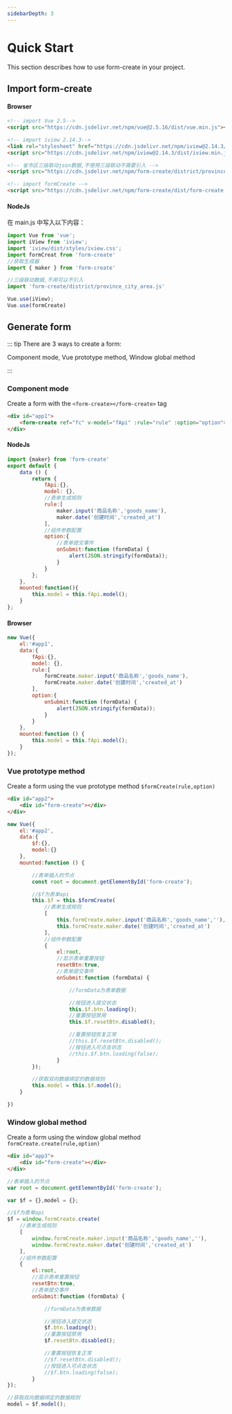 ```yaml
---
sidebarDepth: 3
---
```




# Quick Start

This section describes how to use form-create in your project.

## Import form-create

#### Browser

```markdown
<!-- import Vue 2.5-->
<script src="https://cdn.jsdelivr.net/npm/vue@2.5.16/dist/vue.min.js"></script>

<!-- import iview 2.14.3-->
<link rel="stylesheet" href="https://cdn.jsdelivr.net/npm/iview@2.14.3/dist/styles/iview.css">
<script src="https://cdn.jsdelivr.net/npm/iview@2.14.3/dist/iview.min.js"></script>

<!-- 省市区三级联动json数据,不使用三级联动不需要引入 -->
<script src="https://cdn.jsdelivr.net/npm/form-create/district/province_city_area.js"></script>

<!-- import formCreate -->
<script src="https://cdn.jsdelivr.net/npm/form-create/dist/form-create.min.js"></script>
```

#### NodeJs

在 main.js 中写入以下内容：

```js
import Vue from 'vue';
import iView from 'iview';
import 'iview/dist/styles/iview.css';
import formCreat from 'form-create'
//获取生成器
import { maker } from 'form-create'

//三级联动数据,不用可以不引入
import 'form-create/district/province_city_area.js'

Vue.use(iView);
Vue.use(formCreate)
```

## Generate form

::: tip There are 3 ways to create a form:

 Component mode, Vue prototype method, Window global method

::: 

### Component mode

Create a form with the `<form-create></form-create>` tag

```html
<div id="app1">
    <form-create ref="fc" v-model="fApi" :rule="rule" :option="option"></form-create>
</div>
```

#### NodeJs
```js
import {maker} from 'form-create'
export default {
    data () {
        return {
            fApi:{},
            model: {},
            //表单生成规则
            rule:[
                maker.input('商品名称','goods_name'),
                maker.date('创建时间','created_at')
            ],
            //组件参数配置
            option:{
                //表单提交事件
                onSubmit:function (formData) {
                    alert(JSON.stringify(formData));
                }
            }
        };
    },
    mounted:function(){
        this.model = this.fApi.model();
    }
};
```
#### Browser
```js
new Vue({
    el:'#app1',
    data:{
        fApi:{},
        model: {},
        rule:[
            formCreate.maker.input('商品名称','goods_name'),
            formCreate.maker.date('创建时间','created_at')
        ],
        option:{
            onSubmit:function (formData) {
                alert(JSON.stringify(formData));
            }
        }
    },
    mounted:function () {
        this.model = this.fApi.model();
    }
});
```

###  Vue prototype method

Create a form using the vue prototype method `$formCreate(rule,option)`

```html
<div id="app2">
    <div id="form-create"></div>
</div>
```

```js
new Vue({
    el:'#app2',
    data:{
        $f:{},
        model:{}
    },
    mounted:function () {

        //表单插入的节点
        const root = document.getElementById('form-create');

        //$f为表单api
        this.$f = this.$formCreate(
            //表单生成规则
            [
        		this.formCreate.maker.input('商品名称','goods_name',''),
           		this.formCreate.maker.date('创建时间','created_at')
        	],
            //组件参数配置
            {
                el:root,
                //显示表单重置按钮
                resetBtn:true,
                //表单提交事件
                onSubmit:function (formData) {

                    //formData为表单数据

                    //按钮进入提交状态
                    this.$f.btn.loading();
                    //重置按钮禁用
                    this.$f.resetBtn.disabled();

                    //重置按钮恢复正常
                    //this.$f.resetBtn.disabled();
                    //按钮进入可点击状态
                    //this.$f.btn.loading(false);
                }
        });

        //获取双向数据绑定的数据规则
        this.model = this.$f.model();
    }

})
```

### Window global method

Create a form using the window global method `formCreate.create(rule,option)`

```html
<div id="app3">
    <div id="form-create"></div>
</div>
```

```js
//表单插入的节点
var root = document.getElementById('form-create');

var $f = {},model = {};

//$f为表单api
$f = window.formCreate.create(
    //表单生成规则
    [
        window.formCreate.maker.input('商品名称','goods_name',''),
        window.formCreate.maker.date('创建时间','created_at')
    ],
    //组件参数配置
    {
        el:root,
        //显示表单重置按钮
        resetBtn:true,
        //表单提交事件
        onSubmit:function (formData) {

            //formData为表单数据

            //按钮进入提交状态
            $f.btn.loading();
            //重置按钮禁用
            $f.resetBtn.disabled();

            //重置按钮恢复正常
            //$f.resetBtn.disabled();
            //按钮进入可点击状态
            //$f.btn.loading(false);
        }
});

//获取双向数据绑定的数据规则
model = $f.model();
```

